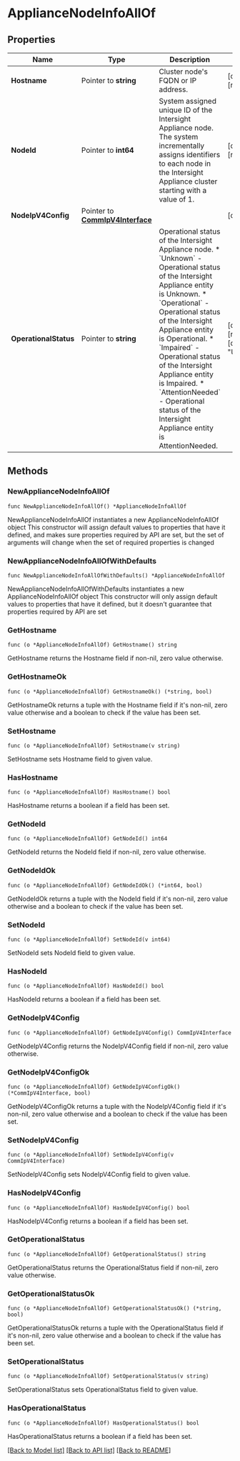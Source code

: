 # ApplianceNodeInfoAllOf

## Properties

Name | Type | Description | Notes
------------ | ------------- | ------------- | -------------
**Hostname** | Pointer to **string** | Cluster node&#39;s FQDN or IP address. | [optional] [readonly] 
**NodeId** | Pointer to **int64** | System assigned unique ID of the Intersight Appliance node. The system incrementally assigns identifiers to each node in the Intersight Appliance cluster starting with a value of 1. | [optional] [readonly] 
**NodeIpV4Config** | Pointer to [**CommIpV4Interface**](comm.IpV4Interface.md) |  | [optional] 
**OperationalStatus** | Pointer to **string** | Operational status of the Intersight Appliance node. * &#x60;Unknown&#x60; - Operational status of the Intersight Appliance entity is Unknown. * &#x60;Operational&#x60; - Operational status of the Intersight Appliance entity is Operational. * &#x60;Impaired&#x60; - Operational status of the Intersight Appliance entity is Impaired. * &#x60;AttentionNeeded&#x60; - Operational status of the Intersight Appliance entity is AttentionNeeded. | [optional] [readonly] [default to "Unknown"]

## Methods

### NewApplianceNodeInfoAllOf

`func NewApplianceNodeInfoAllOf() *ApplianceNodeInfoAllOf`

NewApplianceNodeInfoAllOf instantiates a new ApplianceNodeInfoAllOf object
This constructor will assign default values to properties that have it defined,
and makes sure properties required by API are set, but the set of arguments
will change when the set of required properties is changed

### NewApplianceNodeInfoAllOfWithDefaults

`func NewApplianceNodeInfoAllOfWithDefaults() *ApplianceNodeInfoAllOf`

NewApplianceNodeInfoAllOfWithDefaults instantiates a new ApplianceNodeInfoAllOf object
This constructor will only assign default values to properties that have it defined,
but it doesn't guarantee that properties required by API are set

### GetHostname

`func (o *ApplianceNodeInfoAllOf) GetHostname() string`

GetHostname returns the Hostname field if non-nil, zero value otherwise.

### GetHostnameOk

`func (o *ApplianceNodeInfoAllOf) GetHostnameOk() (*string, bool)`

GetHostnameOk returns a tuple with the Hostname field if it's non-nil, zero value otherwise
and a boolean to check if the value has been set.

### SetHostname

`func (o *ApplianceNodeInfoAllOf) SetHostname(v string)`

SetHostname sets Hostname field to given value.

### HasHostname

`func (o *ApplianceNodeInfoAllOf) HasHostname() bool`

HasHostname returns a boolean if a field has been set.

### GetNodeId

`func (o *ApplianceNodeInfoAllOf) GetNodeId() int64`

GetNodeId returns the NodeId field if non-nil, zero value otherwise.

### GetNodeIdOk

`func (o *ApplianceNodeInfoAllOf) GetNodeIdOk() (*int64, bool)`

GetNodeIdOk returns a tuple with the NodeId field if it's non-nil, zero value otherwise
and a boolean to check if the value has been set.

### SetNodeId

`func (o *ApplianceNodeInfoAllOf) SetNodeId(v int64)`

SetNodeId sets NodeId field to given value.

### HasNodeId

`func (o *ApplianceNodeInfoAllOf) HasNodeId() bool`

HasNodeId returns a boolean if a field has been set.

### GetNodeIpV4Config

`func (o *ApplianceNodeInfoAllOf) GetNodeIpV4Config() CommIpV4Interface`

GetNodeIpV4Config returns the NodeIpV4Config field if non-nil, zero value otherwise.

### GetNodeIpV4ConfigOk

`func (o *ApplianceNodeInfoAllOf) GetNodeIpV4ConfigOk() (*CommIpV4Interface, bool)`

GetNodeIpV4ConfigOk returns a tuple with the NodeIpV4Config field if it's non-nil, zero value otherwise
and a boolean to check if the value has been set.

### SetNodeIpV4Config

`func (o *ApplianceNodeInfoAllOf) SetNodeIpV4Config(v CommIpV4Interface)`

SetNodeIpV4Config sets NodeIpV4Config field to given value.

### HasNodeIpV4Config

`func (o *ApplianceNodeInfoAllOf) HasNodeIpV4Config() bool`

HasNodeIpV4Config returns a boolean if a field has been set.

### GetOperationalStatus

`func (o *ApplianceNodeInfoAllOf) GetOperationalStatus() string`

GetOperationalStatus returns the OperationalStatus field if non-nil, zero value otherwise.

### GetOperationalStatusOk

`func (o *ApplianceNodeInfoAllOf) GetOperationalStatusOk() (*string, bool)`

GetOperationalStatusOk returns a tuple with the OperationalStatus field if it's non-nil, zero value otherwise
and a boolean to check if the value has been set.

### SetOperationalStatus

`func (o *ApplianceNodeInfoAllOf) SetOperationalStatus(v string)`

SetOperationalStatus sets OperationalStatus field to given value.

### HasOperationalStatus

`func (o *ApplianceNodeInfoAllOf) HasOperationalStatus() bool`

HasOperationalStatus returns a boolean if a field has been set.


[[Back to Model list]](../README.md#documentation-for-models) [[Back to API list]](../README.md#documentation-for-api-endpoints) [[Back to README]](../README.md)


